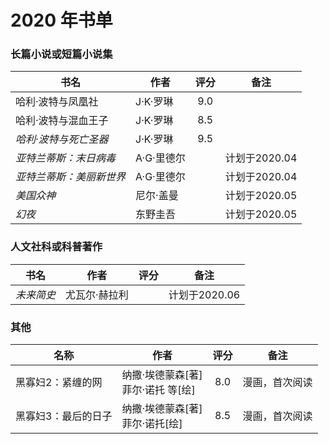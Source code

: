 # 2020 年书单

### 长篇小说或短篇小说集
| 书名 | 作者 | 评分 | 备注 |
| --- | --- | :---: | --- |
| 哈利·波特与凤凰社 | J·K·罗琳 | 9.0 | |
| 哈利·波特与混血王子 | J·K·罗琳 | 8.5 | |
| _哈利·波特与死亡圣器_ | J·K·罗琳 | 9.5 | |
| _亚特兰蒂斯：末日病毒_ | A·G·里德尔 | | 计划于2020.04 |
| _亚特兰蒂斯：美丽新世界_ | A·G·里德尔 | | 计划于2020.04 |
| _美国众神_ | 尼尔·盖曼 | | 计划于2020.05 |
| _幻夜_ | 东野圭吾 | | 计划于2020.05 |


### 人文社科或科普著作
| 书名 | 作者 | 评分 | 备注 |
| --- | --- | :---: | --- |
| _未来简史_ | 尤瓦尔·赫拉利 | | 计划于2020.06 |


### 其他
| 名称 | 作者 | 评分 | 备注 |
| --- | --- | :---: | --- |
| 黑寡妇2：紧缠的网 | 纳撒·埃德蒙森[著] <br> 菲尔·诺托 等[绘] | 8.0 | 漫画，首次阅读 |
| 黑寡妇3：最后的日子 | 纳撒·埃德蒙森[著] <br> 菲尔·诺托[绘] | 8.5 | 漫画，首次阅读 |
